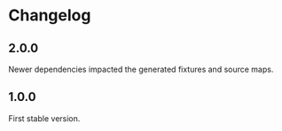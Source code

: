 # Changelog

## 2.0.0

Newer dependencies impacted the generated fixtures and source maps.

## 1.0.0

First stable version.
